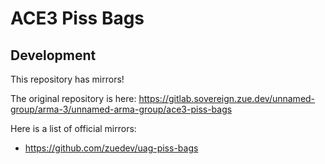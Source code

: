 # ACE3 Piss Bags

## Development

This repository has mirrors!

The original repository is here: https://gitlab.sovereign.zue.dev/unnamed-group/arma-3/unnamed-arma-group/ace3-piss-bags

Here is a list of official mirrors:
- https://github.com/zuedev/uag-piss-bags